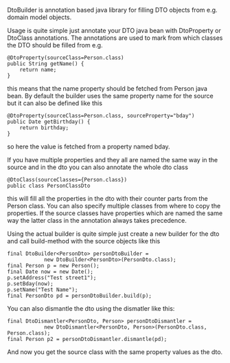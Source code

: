 DtoBuilder is annotation based java library for filling DTO objects from e.g. domain model objects.

Usage is quite simple just annotate your DTO java bean with DtoProperty or DtoClass annotations. The annotations are used to mark from which classes the DTO should be filled from e.g.

```
@DtoProperty(sourceClass=Person.class)
public String getName() {
	return name;
}
```

this means that the name property should be fetched from Person java bean. By default the builder uses the same property name for the source but it can also be defined like this

```
@DtoProperty(sourceClass=Person.class, sourceProperty="bday")
public Date getBirthday() {
	return birthday;
}
```

so here the value is fetched from a property named bday.

If you have multiple properties and they all are named the same way in the source and in the dto  you can also annotate the whole dto class

```
@DtoClass(sourceClasses={Person.class})
public class PersonClassDto
```

this will fill all the properties in the dto with their counter parts from the Person class. You can also specify multiple classes from where to copy the properties. If the source classes have properties which are named the same way the latter class in the annotation always takes precedence.

Using the actual builder is quite simple just create a new builder for the dto and call build-method with the source objects like this

```
final DtoBuilder<PersonDto> personDtoBuilder = 
			new DtoBuilder<PersonDto>(PersonDto.class);
final Person p = new Person();
final Date now = new Date();
p.setAddress("Test street1");
p.setBday(now);
p.setName("Test Name");
final PersonDto pd = personDtoBuilder.build(p);
```

You can also dismantle the dto using the dismatler like this:

```
final DtoDismantler<PersonDto, Person> personDtoDismantler = 
			new DtoDismantler<PersonDto, Person>(PersonDto.class, Person.class);
final Person p2 = personDtoDismantler.dismantle(pd);
```


And now you get the source class with the same property values as the dto.